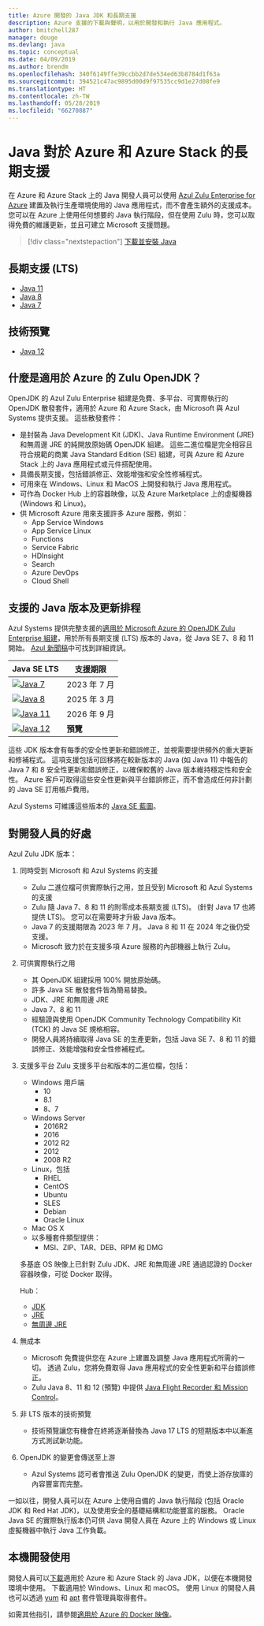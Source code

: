 ```yaml
---
title: Azure 開發的 Java JDK 和長期支援
description: Azure 支援的下載與聲明，以用於開發和執行 Java 應用程式。
author: bmitchell287
manager: douge
ms.devlang: java
ms.topic: conceptual
ms.date: 04/09/2019
ms.author: brendm
ms.openlocfilehash: 340f6149ffe39ccbb2d7de534ed63b8784d1f63a
ms.sourcegitcommit: 394521c47ac9895d00d9f97535cc9d1e27d08fe9
ms.translationtype: HT
ms.contentlocale: zh-TW
ms.lasthandoff: 05/28/2019
ms.locfileid: "66270887"
---
```

# <a name="java-long-term-support-for-azure-and-azure-stack"></a>Java 對於 Azure 和 Azure Stack 的長期支援

在 Azure 和 Azure Stack 上的 Java 開發人員可以使用 [Azul Zulu Enterprise for Azure](https://www.azul.com/downloads/azure-only/zulu/) 建置及執行生產環境使用的 Java 應用程式，而不會產生額外的支援成本。 您可以在 Azure 上使用任何想要的 Java 執行階段，但在使用 Zulu 時，您可以取得免費的維護更新，並且可建立 Microsoft 支援問題。

> [!div class="nextstepaction"]
> [下載並安裝 Java](java-jdk-install.md)

## <a name="long-term-support-lts"></a>長期支援 (LTS)

* [Java 11](https://www.azul.com/downloads/azure-only/zulu/#java11)
* [Java 8](https://www.azul.com/downloads/azure-only/zulu/#java8)
* [Java 7](https://www.azul.com/downloads/azure-only/zulu/#java7)

## <a name="technical-preview"></a>技術預覽

* [Java 12](https://www.azul.com/downloads/azure-only/zulu/#java12)

## <a name="what-is-the-zulu-openjdk-for-azure"></a>什麼是適用於 Azure 的 Zulu OpenJDK？

OpenJDK 的 Azul Zulu Enterprise 組建是免費、多平台、可實際執行的 OpenJDK 散發套件，適用於 Azure 和 Azure Stack，由 Microsoft 與 Azul Systems 提供支援。 這些散發套件：

* 是封裝為 Java Development Kit (JDK)、Java Runtime Environment (JRE) 和無周邊 JRE 的純開放原始碼 OpenJDK 組建。 這些二進位檔是完全相容且符合規範的商業 Java Standard Edition (SE) 組建，可與 Azure 和 Azure Stack 上的 Java 應用程式或元件搭配使用。
* 具備長期支援，包括錯誤修正、效能增強和安全性修補程式。
* 可用來在 Windows、Linux 和 MacOS 上開發和執行 Java 應用程式。
* 可作為 Docker Hub 上的容器映像，以及 Azure Marketplace 上的虛擬機器 (Windows 和 Linux)。
* 供 Microsoft Azure 用來支援許多 Azure 服務，例如：
  * App Service Windows
  * App Service Linux
  * Functions
  * Service Fabric
  * HDInsight
  * Search
  * Azure DevOps
  * Cloud Shell  

## <a name="supported-java-versions-and-update-schedule"></a>支援的 Java 版本及更新排程

Azul Systems 提供完整支援的[適用於 Microsoft Azure 的 OpenJDK Zulu Enterprise 組建](https://www.azul.com/downloads/azure-only/zulu/)，用於所有長期支援 (LTS) 版本的 Java，從 Java SE 7、8 和 11 開始。 [Azul 新聞稿](https://www.azul.com/press_release/free-java-production-support-for-microsoft-azure-azure-stack)中可找到詳細資訊。

|Java SE LTS  |支援期限  |
|---------|----------|
|[![Java 7](../media/jdk/java-7.png)](https://www.azul.com/downloads/azure-only/zulu/#java7) |2023 年 7 月 |
|[![Java 8](../media/jdk/java-8.png)](https://www.azul.com/downloads/azure-only/zulu/#java8) |2025 年 3 月|
|[![Java 11](../media/jdk/java-11.png)](https://www.azul.com/downloads/azure-only/zulu/#java11) |2026 年 9 月|
|[![Java 12](../media/jdk/java-12.png)]() |**預覽**|

這些 JDK 版本會有每季的安全性更新和錯誤修正，並視需要提供頻外的重大更新和修補程式。  這項支援包括可回移將在較新版本的 Java (如 Java 11) 中報告的 Java 7 和 8 安全性更新和錯誤修正，以確保較舊的 Java 版本維持穩定性和安全性。  Azure 客戶可取得這些安全性更新與平台錯誤修正，而不會造成任何非計劃的 Java SE 訂用帳戶費用。

Azul Systems 可維護這些版本的 [Java SE 藍圖](https://www.azul.com/products/azul_support_roadmap/)。

## <a name="benefits-for-developers"></a>對開發人員的好處

Azul Zulu JDK 版本：

1. 同時受到 Microsoft 和 Azul Systems 的支援

   * Zulu 二進位檔可供實際執行之用，並且受到 Microsoft 和 Azul Systems 的支援
   * Zulu 隨 Java 7、8 和 11 的附零成本長期支援 (LTS)。 (針對 Java 17 也將提供 LTS)。 您可以在需要時才升級 Java 版本。
   * Java 7 的支援期限為 2023 年 7 月。 Java 8 和 11 在 2024 年之後仍受支援。
   * Microsoft 致力於在支援多項 Azure 服務的內部機器上執行 Zulu。

2. 可供實際執行之用

   * 其 OpenJDK 組建採用 100% 開放原始碼。
   * 許多 Java SE 散發套件皆為簡易替換。
   * JDK、JRE 和無周邊 JRE
   * Java 7、8 和 11
   * 經驗證與使用 OpenJDK Community Technology Compatibility Kit (TCK) 的 Java SE 規格相容。
   * 開發人員將持續取得 Java SE 的生產更新，包括 Java SE 7、8 和 11 的錯誤修正、效能增強和安全性修補程式。

3. 支援多平台 Zulu 支援多平台和版本的二進位檔，包括：

   * Windows 用戶端
     * 10
     * 8.1
     * 8、7
   * Windows Server
     * 2016R2
     * 2016
     * 2012 R2
     * 2012
     * 2008 R2
   * Linux，包括
     * RHEL
     * CentOS
     * Ubuntu
     * SLES
     * Debian
     * Oracle Linux
   * Mac OS X
   * 以多種套件類型提供：
     * MSI、ZIP、TAR、DEB、RPM 和 DMG

    多基底 OS 映像上已針對 Zulu JDK、JRE 和無周邊 JRE 通過認證的 Docker 容器映像，可從 Docker 取得。

    Hub：

    * [JDK](https://hub.docker.com/_/microsoft-java-jdk)
    * [JRE](https://hub.docker.com/_/microsoft-java-jre)
    * [無周邊 JRE](https://hub.docker.com/_/microsoft-java-jre-headless)

4. 無成本

   * Microsoft 免費提供您在 Azure 上建置及調整 Java 應用程式所需的一切。 透過 Zulu，您將免費取得 Java 應用程式的安全性更新和平台錯誤修正。
   * Zulu Java 8、11 和 12 (預覽) 中提供 [Java Flight Recorder 和 Mission Control](java-jdk-flight-recorder-and-mission-control.md)。

5. 非 LTS 版本的技術預覽

   * 技術預覽讓您有機會在終將逐漸替換為 Java 17 LTS 的短期版本中以漸進方式測試新功能。

6. OpenJDK 的變更會傳送至上游

   * Azul Systems 認可者會推送 Zulu OpenJDK 的變更，而使上游存放庫的內容豐富而完整。

一如以往，開發人員可以在 Azure 上使用自備的 Java 執行階段 (包括 Oracle JDK 和 Red Hat JDK)，以及使用安全的基礎結構和功能豐富的服務。 Oracle Java SE 的實際執行版本仍可供 Java 開發人員在 Azure 上的 Windows 或 Linux 虛擬機器中執行 Java 工作負載。

## <a name="use-for-local-development"></a>本機開發使用 

開發人員可以[下載](https://www.azul.com/downloads/azure-only/zulu/)適用於 Azure 和 Azure Stack 的 Java JDK，以便在本機開發環境中使用。 下載適用於 Windows、Linux 和 macOS。 使用 Linux 的開發人員也可以透過 [yum](https://www.azul.com/downloads/azure-only/zulu/#yum-repo) 和 [apt](https://www.azul.com/downloads/azure-only/zulu/#apt-repo) 套件管理員取得套件。

如需其他指引，請參閱[適用於 Azure 的 Docker 映像](java-jdk-docker-images.md)。